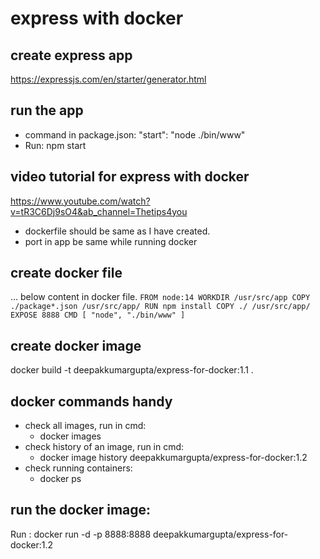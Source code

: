 # express with docker 

## create express app
https://expressjs.com/en/starter/generator.html

## run the app
- command in package.json: "start": "node ./bin/www"
- Run: npm start


## video tutorial for express with docker
https://www.youtube.com/watch?v=tR3C6Dj9sO4&ab_channel=Thetips4you
- dockerfile should be same as I have created.
- port in app be same while running docker

## create docker file
... below content in docker file.
` FROM node:14
WORKDIR /usr/src/app
COPY ./package*.json /usr/src/app/
RUN npm install
COPY ./ /usr/src/app/
EXPOSE 8888
CMD [ "node", "./bin/www" ]
`

## create docker image
docker build -t deepakkumargupta/express-for-docker:1.1 .

## docker commands handy 
- check all images, run in cmd:
    - docker images
- check history of an image, run in cmd:
    - docker image history deepakkumargupta/express-for-docker:1.2
- check running containers:
    - docker ps

## run the docker image:
Run :
docker run -d -p 8888:8888 deepakkumargupta/express-for-docker:1.2



